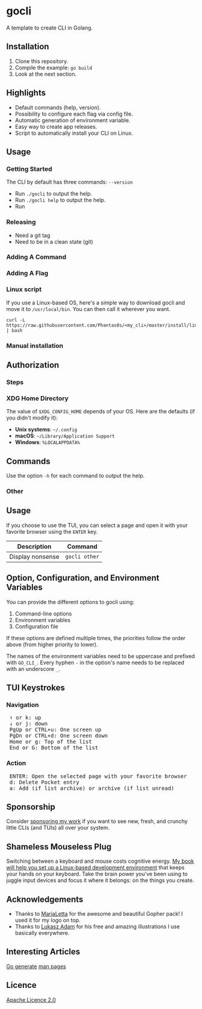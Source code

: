 # gocli

A template to create CLI in Golang.

## Installation

1. Clone this repository.
2. Compile the example: `go build`
3. Look at the next section.

## Highlights

* Default commands (help, version).
* Possibility to configure each flag via config file.
* Automatic generation of environment variable.
* Easy way to create app releases.
* Script to automatically install your CLI on Linux.

## Usage

### Getting Started

The CLI by default has three commands: `--version`

* Run `./gocli` to output the help.
* Run `./gocli help` to output the help.
* Run 

### Releasing

* Need a git tag
* Need to be in a clean state (git)

### Adding A Command

### Adding A Flag

### Linux script

If you use a Linux-based OS, here's a simple way to download gocli and move it to `/usr/local/bin`. You can then call it wherever you want.

```shell
curl -L https://raw.githubusercontent.com/Phantas0s/<my_cli>/master/install/linux.sh | bash
```
### Manual installation

## Authorization

### Steps
### XDG Home Directory

The value of `$XDG_CONFIG_HOME` depends of your OS. Here are the defaults (if you didn't modify it):

* **Unix systems**: `~/.config`
* **macOS**: `~/Library/Application Support`
* **Windows**: `%LOCALAPPDATA%`

## Commands

Use the option `-h` for each command to output the help.

### Other

## Usage

If you choose to use the TUI, you can select a page and open it with your favorite browser using the `ENTER` key.

| Description      | Command        |
| ----             | ----           |
| Display nonsense | `gocli other`  |

## Option, Configuration, and Environment Variables

You can provide the different options to gocli using:

1. Command-line options 
2. Environment variables 
3. Configuration file 

If these options are defined multiple times, the priorities follow the order above (from higher priority to lower).

The names of the environment variables need to be uppercase and prefixed with `GO_CLI_`. Every hyphen `-` in the option's name needs to be replaced with an underscore `_`.

## TUI Keystrokes

### Navigation

<pre>
 <kbd>↑</kbd> or <kbd>k</kbd>: up
 <kbd>↓</kbd> or <kbd>j</kbd>: down
 <kbd>PgUp</kbd> or <kbd>CTRL</kbd>+<kbd>u</kbd>: One screen up
 <kbd>PgDn</kbd> or <kbd>CTRL</kbd>+<kbd>d</kbd>: One screen down
 <kbd>Home</kbd> or <kbd>g</kbd>: Top of the list
 <kbd>End</kbd> or <kbd>G</kbd>: Bottom of the list
</pre>

### Action

<pre>
 <kbd>ENTER</kbd>: Open the selected page with your favorite browser
 <kbd>d</kbd>: Delete Pocket entry
 <kbd>a</kbd>: Add (if list archive) or archive (if list unread)
</pre>

## Sponsorship

Consider [sponsoring my work](https://github.com/sponsors/Phantas0s) if you want to see new, fresh, and crunchy little CLIs (and TUIs) all over your system.

## Shameless Mouseless Plug

Switching between a keyboard and mouse costs cognitive energy. [My book will help you set up a Linux-based development environment](https://themouseless.dev) that keeps your hands on your keyboard. Take the brain power you've been using to juggle input devices and focus it where it belongs: on the things you create.

## Acknowledgements

* Thanks to [MariaLetta](https://github.com/MariaLetta/free-gophers-pack) for the awesome and beautiful Gopher pack! I used it for my logo on top.
* Thanks to [Lukasz Adam](https://lukaszadam.com/illustrations) for his free and amazing illustrations I use basically everywhere.

## Interesting Articles

[Go generate](https://blog.gopheracademy.com/advent-2015/reducing-boilerplate-with-go-generate/)
[man pages](https://www.golinuxcloud.com/create-man-page-template-linux-with-examples/)


## Licence

[Apache Licence 2.0](https://choosealicense.com/licenses/apache-2.0/)

